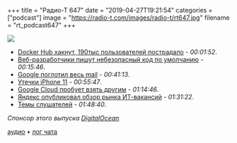 +++
title = "Радио-Т 647"
date = "2019-04-27T19:21:54"
categories = ["podcast"]
image = "https://radio-t.com/images/radio-t/rt647.jpg"
filename = "rt_podcast647"
+++

![](https://radio-t.com/images/radio-t/rt647.jpg)

- [Docker Hub хакнут, 190тыс пользователей пострадало](https://news.ycombinator.com/item?id=19763413) - *00:01:52*.
- [Веб-разработчики пишут небезопасный код по умолчанию](https://habr.com/ru/company/globalsign/blog/449452/) - *00:15:46*.
- [Google поглотил весь mail](https://www.tablix.org/~avian/blog/archives/2019/04/google_is_eating_our_mail/) - *00:41:13*.
- [Утечки iPhone 11](https://bgr.com/2019/04/26/iphone-11-leaks-2019-photos-show-iphone-xi-design/) - *00:55:47*.
- [Google Cloud пробует взять другим](https://techcrunch.com/2019/04/11/google-cloud-makes-some-strong-moves-to-differentiate-itself-from-aws-and-microsoft/) - *01:14:46*.
- [Яндекс опубликовал обзор рынка ИТ-вакансий](https://habr.com/ru/company/yandex/blog/449270/) - *01:31:22*.
- [Темы слушателей](https://radio-t.com/p/2019/04/23/prep-647/) - *01:48:40*.

*Спонсор этого выпуска [DigitalOcean](https://do.co/radiot)*


[аудио](https://cdn.radio-t.com/rt_podcast647.mp3) • [лог чата](http://chat.radio-t.com/logs/radio-t-647.html)
<audio src="https://cdn.radio-t.com/rt_podcast647.mp3" preload="none"></audio>
